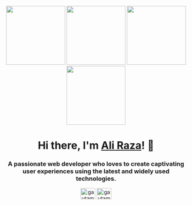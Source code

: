 <p align="center"> <img src="https://octodex.github.com/images/labtocat.png" height="160px" width="160px"> <img src="https://octodex.github.com/images/daftpunktocat-thomas.gif" height="160px" width="160px"> <img src="https://octodex.github.com/images/daftpunktocat-guy.gif" height="160px" width="160px"> <img src="https://octodex.github.com/images/Robotocat.png" height="160px" width="160px"> </p>

<h1 align="center">Hi there, I'm <a href="https://0xali.com"  target="_blank">Ali Raza</a>! 👋</h1>
    
<h3 align="center">A passionate web developer who loves to create captivating user experiences using the latest and widely used technologies.</h3>

<p align="center">
    <a href="https://twitter.com/0xaliraza" target="blank"><img align="center" src="https://raw.githubusercontent.com/rahuldkjain/github-profile-readme-generator/master/src/images/icons/Social/twitter.svg" alt="gautamkrishnar" height="30" width="40" /></a>
    <a href="https://www.linkedin.com/in/0xaliraza/" target="blank"><img align="center" src="https://raw.githubusercontent.com/rahuldkjain/github-profile-readme-generator/master/src/images/icons/Social/linked-in-alt.svg" alt="gautamkrishnar" height="30" width="40" /></a>
</p>



